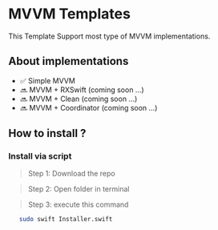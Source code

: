 # MVVM Templates


This Template Support most type of MVVM implementations.

## About implementations 
- ✅ Simple MVVM
- 🔜 MVVM + RXSwift (coming soon ...)
- 🔜 MVVM + Clean (coming soon ...)
- 🔜 MVVM + Coordinator (coming soon ...)


## How to install ?
### Install via script

>Step 1: Download the repo

>Step 2: Open folder in terminal

>Step 3: execute this command

```bash
   sudo swift Installer.swift
```
